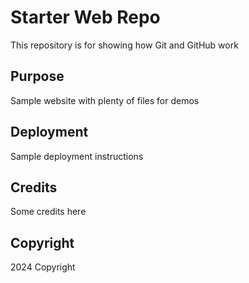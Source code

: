 # Starter Web Repo

This repository is for showing how Git and GitHub work

## Purpose

Sample website with plenty of files for demos


## Deployment

Sample deployment instructions

## Credits

Some credits here

## Copyright

2024 Copyright
